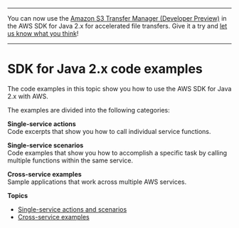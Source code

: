 --------

You can now use the [Amazon S3 Transfer Manager \(Developer Preview\)](https://bit.ly/2WQebiP) in the AWS SDK for Java 2\.x for accelerated file transfers\. Give it a try and [let us know what you think](https://bit.ly/3zT1YYM)\!

--------

# SDK for Java 2\.x code examples<a name="java_code_examples"></a>

The code examples in this topic show you how to use the AWS SDK for Java 2\.x with AWS\.

The examples are divided into the following categories:

**Single\-service actions**  
Code excerpts that show you how to call individual service functions\.

**Single\-service scenarios**  
Code examples that show you how to accomplish a specific task by calling multiple functions within the same service\.

**Cross\-service examples**  
Sample applications that work across multiple AWS services\.

**Topics**
+ [Single\-service actions and scenarios](java_code_examples_categorized.md)
+ [Cross\-service examples](java_code_examples_cross_service.md)